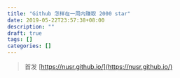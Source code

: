 ```yaml
---
title: "Github 怎样在一周内赚取 2000 star"
date: 2019-05-22T23:57:38+08:00
description: ""
draft: true
tags: []
categories: []
---
```


<!--more-->

> 首发 [https://nusr.github.io/](https://nusr.github.io/)
